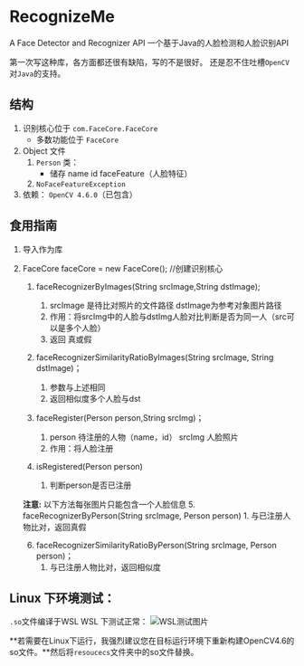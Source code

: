 # RecognizeMe

A Face Detector and Recognizer API
一个基于Java的人脸检测和人脸识别API

第一次写这种库，各方面都还很有缺陷，写的不是很好。
还是忍不住吐槽`OpenCV`对`Java`的支持。

## 结构
1. 识别核心位于 `com.FaceCore.FaceCore`
   * 多数功能位于 `FaceCore`
2. Object 文件
   1. `Person` 类：
        * 储存 name id faceFeature（人脸特征）
   2. `NoFaceFeatureException`
3. 依赖： `OpenCV 4.6.0`（已包含）

## 食用指南
1. 导入作为库
2. FaceCore faceCore = new FaceCore(); //创建识别核心

   1. faceRecognizerByImages(String srcImage,String dstImage);
      1. srcImage 是待比对照片的文件路径 dstImage为参考对象图片路径
      2. 作用：将srcImg中的人脸与dstImg人脸对比判断是否为同一人（src可以是多个人脸）
      3. 返回 真或假
    
    2. faceRecognizerSimilarityRatioByImages(String srcImage, String dstImage)；
       1. 参数与上述相同
       2. 返回相似度多个人脸与dst
    
    3. faceRegister(Person person,String srcImg)；
       1. person 待注册的人物（name，id） srcImg 人脸照片
       2. 作用：将人脸注册
       
    4. isRegistered(Person person)
       1. 判断person是否已注册
    
    **注意:** 以下方法每张图片只能包含一个人脸信息
    5. faceRecognizerByPerson(String srcImage, Person person)
       1. 与已注册人物比对，返回真假
       
    6. faceRecognizerSimilarityRatioByPerson(String srcImage, Person person)；
       1. 与已注册人物比对，返回相似度

## Linux 下环境测试：
`.so`文件编译于WSL
WSL 下测试正常：
![WSL测试图片](http://oss.re1ife.top//media/WSL测试图片.png)

**若需要在Linux下运行，我强烈建议您在目标运行环境下重新构建OpenCV4.6的so文件。**然后将`resoucecs`文件夹中的so文件替换。
